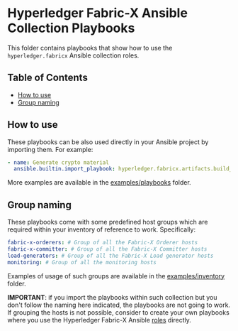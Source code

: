 # Hyperledger Fabric-X Ansible Collection Playbooks

This folder contains playbooks that show how to use the `hyperledger.fabricx` Ansible collection roles.

## Table of Contents <!-- omit in toc -->

- [How to use](#how-to-use)
- [Group naming](#group-naming)

## How to use

These playbooks can be also used directly in your Ansible project by importing them. For example:

```yaml
- name: Generate crypto material
  ansible.builtin.import_playbook: hyperledger.fabricx.artifacts.build_crypto_material
```

More examples are available in the [examples/playbooks](../examples/playbooks) folder.

## Group naming

These playbooks come with some predefined host groups which are required within your inventory of reference to work. Specifically:

```yaml
fabric-x-orderers: # Group of all the Fabric-X Orderer hosts
fabric-x-committer: # Group of all the Fabric-X Committer hosts
load-generators: # Group of all the Fabric-X Load generator hosts
monitoring: # Group of all the monitoring hosts
```

Examples of usage of such groups are available in the [examples/inventory](../examples/inventory) folder.

**IMPORTANT**: if you import the playbooks within such collection but you don't follow the naming here indicated, the playbooks are not going to work. If grouping the hosts is not possible, consider to create your own playbooks where you use the Hyperledger Fabric-X Ansible [roles](../roles) directly.
